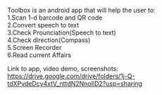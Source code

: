 Toolbox is an android app that will help the user to:<br/>
1.Scan 1-d barcode and QR code<br/>
2.Convert speech to text<br/>
3.Check Prounciation(Speech to text)<br/>
4.Check direction(Compass)<br/>
5.Screen Recorder<br/>
6.Read current Affairs<br/>

Link to app, video demo, screenshots: https://drive.google.com/drive/folders/1j-Q-tdXPvdeDcy4xtV_nttdN2NnoIlD2?usp=sharing
